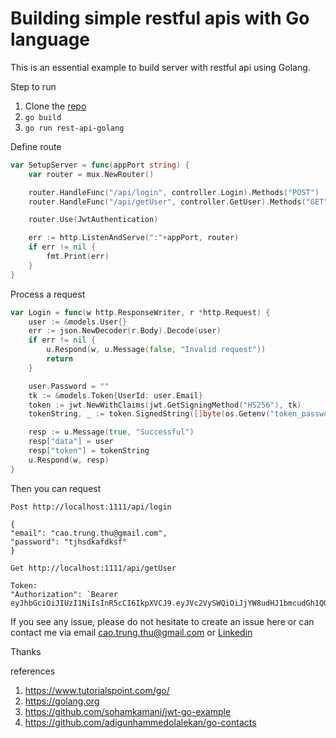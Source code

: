 # Building simple restful apis with Go language 
This is an essential example to build server with restful api using Golang.

Step to run
1. Clone the [repo](https://github.com/diegothucao/rest-api-golang)
2. `go build`
3. `go run rest-api-golang`

Define route 

```go 
var SetupServer = func(appPort string) {
	var router = mux.NewRouter()

	router.HandleFunc("/api/login", controller.Login).Methods("POST")
	router.HandleFunc("/api/getUser", controller.GetUser).Methods("GET")

	router.Use(JwtAuthentication) 

	err := http.ListenAndServe(":"+appPort, router)
	if err != nil {
		fmt.Print(err)
	}
}
```

Process a request 

```go 
var Login = func(w http.ResponseWriter, r *http.Request) {
	user := &models.User{}
	err := json.NewDecoder(r.Body).Decode(user) 
	if err != nil {
		u.Respond(w, u.Message(false, "Invalid request"))
		return
	}

	user.Password = ""
	tk := &models.Token{UserId: user.Email}
	token := jwt.NewWithClaims(jwt.GetSigningMethod("HS256"), tk)
	tokenString, _ := token.SignedString([]byte(os.Getenv("token_password")))

	resp := u.Message(true, "Successful")
	resp["data"] = user
	resp["token"] = tokenString
	u.Respond(w, resp)
}
```


Then you can request 
```
Post http://localhost:1111/api/login

{
"email": "cao.trung.thu@gmail.com",
"password": "tjhsdkafdksf"
}

Get http://localhost:1111/api/getUser

Token:
"Authorization": `Bearer eyJhbGciOiJIUzI1NiIsInR5cCI6IkpXVCJ9.eyJVc2VySWQiOiJjYW8udHJ1bmcudGh1QGdtYWlsLmNvbSJ9.7N7vWh73ELZmqG0AxRtuzGVlB8JaAVSncmCQowP6cWQ`

```

If you see any issue, please do not hesitate to create an issue here or can contact me via email cao.trung.thu@gmail.com or [Linkedin](https://www.linkedin.com/in/diegothucao/)

Thanks

references
1. https://www.tutorialspoint.com/go/
2. https://golang.org
3. https://github.com/sohamkamani/jwt-go-example
4. https://github.com/adigunhammedolalekan/go-contacts
